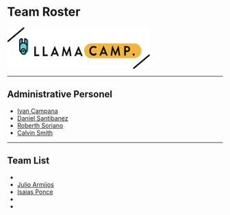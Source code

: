 # Team Roster


![Llamacamp](./img/logo.png)


***
## Administrative Personel

- [Ivan Campana](https://twitter.com/icampana)
- [Daniel Santibanez](https://twitter.com/santibanezdani)
- [Roberth Soriano](https://twitter.com/Rostan_xD)
- [Calvin Smith](https://twitter.com/CalvinSedao)

***

## Team List
-
- [Julio Armijos](https://twitter.com/julioarmijos)
- [Isaias Ponce](https://www.facebook.com/Impala0012/)
-
-
